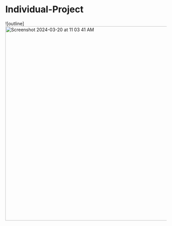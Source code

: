 # Individual-Project
![outline]<img width="608" alt="Screenshot 2024-03-20 at 11 03 41 AM" src="https://github.com/HarveyECraig/Individual-Project/assets/142818450/79c4fe85-c9f6-4ebc-be73-2e47b809c25c">
